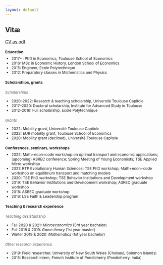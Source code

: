 ```yaml
---
layout: default
---
```


<style type="text/css">
h4 {
  font-size: 12px;
}
h6 {
  font-size: 12px;
  color:#595959;
  font-weight: 400;
}
ul {
  font-size: 12px;
}
h6 + ul {
  margin-top: -15px;
}
h4 + ul {
  margin-top: -10px;
}
</style>


## Vitæ

[CV as pdf](/assets/images/CV_AJacquet.pdf)


#### Education

- 2017– : PhD in Economics, Toulouse School of Economics
- 2016: MSc in Economic History, London School of Economics
- 2015: Engineer, Ecole Polytechnique
- 2012: Preparatory classes in Mathematics and Physics


#### Scholarships, grants

###### Scholarships
- 2020–2022: Research & teaching scholarship, Université Toulouse Capitole
- 2017–2020: Doctoral scholarship, Institute for Advanced Study in Toulouse
- 2012–2016: Full scholarship, Ecole Polytechnique

###### Grants
- 2022: Mobility grant, Université Toulouse Capitole
- 2022: EUR mobility grant, Toulouse School of Economics
- 2020: Mobility grant (declined), Université Toulouse Capitole


#### Conferences, seminars, workshops

- 2022: Math+econ+code workshop on optimal transport and economic applications; (upcoming) ASREC conference; Spring Meeting of Young Economists; TSE Applied Micro workshop
- 2021: RTP Evolutionary Human Sciences; TSE PhD workshop; Math+econ+code workshop on equilibrium transport and matching models
- 2020: TSE PhD workshop; TSE Behavior Institutions and Development workshop
- 2019: TSE Behavior Institutions and Development workshop; ASREC graduate workshop
- 2018: ASREC graduate workshop
- 2016: LSE Faith & Leadership program


#### Teaching & research experience

###### Teaching assistantship
- Fall 2020 & 2021: *Microeconomics* (3rd year bachelor)
- Fall 2018 & 2019: *Game theory* (1st year master) 
- Winter 2019 & 2020: *Mathematics* (1st year bachelor)  

###### Other research experience
- 2019: Field researcher, University of New South Wales (Choiseul, Solomon Islands)
- 2015: Research intern, French Institute of Pondicherry (Pondicherry, India)

